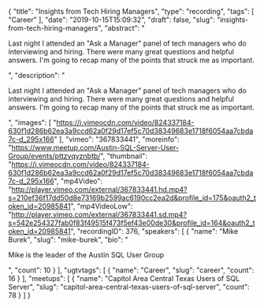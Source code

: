{
  "title": "Insights from Tech Hiring Managers",
  "type": "recording",
  "tags": [
    "Career"
  ],
  "date": "2019-10-15T15:09:32",
  "draft": false,
  "slug": "insights-from-tech-hiring-managers",
  "abstract": "<p>Last night I attended an \"Ask a Manager\" panel of tech managers who do interviewing and hiring. There were many great questions and helpful answers. I'm going to recap many of the points that struck me as important.</p>",
  "description": "<p>Last night I attended an \"Ask a Manager\" panel of tech managers who do interviewing and hiring. There were many great questions and helpful answers. I'm going to recap many of the points that struck me as important.</p>",
  "images": [
    "https://i.vimeocdn.com/video/824337184-630f1d286b62ea3a9ccd62a0f29d17ef5c70d38349683e1718f6054aa7cbda7c-d_295x166"
  ],
  "vimeo": "367833441",
  "moreinfo": "https://www.meetup.com/Austin-SQL-Server-User-Group/events/pttzvqyznbtb/",
  "thumbnail": "https://i.vimeocdn.com/video/824337184-630f1d286b62ea3a9ccd62a0f29d17ef5c70d38349683e1718f6054aa7cbda7c-d_295x166",
  "mp4Video": "http://player.vimeo.com/external/367833441.hd.mp4?s=210ef36f17dd50d8e73169b2599ac6190cc2ea2d&profile_id=175&oauth2_token_id=20985841",
  "mp4VideoLow": "http://player.vimeo.com/external/367833441.sd.mp4?s=542e254327fab0f83f49515f473f5ef43e00de30&profile_id=164&oauth2_token_id=20985841",
  "recordingID": 376,
  "speakers": [
    {
      "name": "Mike Burek",
      "slug": "mike-burek",
      "bio": "<p>Mike is the leader of the Austin SQL User Group</p>",
      "count": 10
    }
  ],
  "ugtvtags": [
    {
      "name": "Career",
      "slug": "career",
      "count": 16
    }
  ],
  "meetups": [
    {
      "name": "Capitol Area Central Texas Users of SQL Server",
      "slug": "capitol-area-central-texas-users-of-sql-server",
      "count": 78
    }
  ]
}